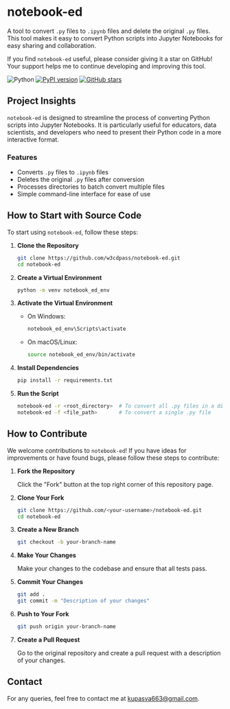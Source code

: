 # notebook-ed

A tool to convert `.py` files to `.ipynb` files and delete the original `.py` files. This tool makes it easy to convert Python scripts into Jupyter Notebooks for easy sharing and collaboration.

If you find `notebook-ed` useful, please consider giving it a star on GitHub! Your support helps me to continue developing and improving this tool.

![Python](https://img.shields.io/badge/python-v3.8+-blue.svg?logo=python)
[![PyPI version](https://img.shields.io/badge/pip%20install-notebook--ed%3D%3D0.1.3-blue)](https://pypi.org/project/notebook-ed/0.1.2/)
[![GitHub stars](https://img.shields.io/github/stars/w3cdpass/notebook-ed?style=social)](https://github.com/w3cdpass/notebook-ed/stargazers)

## Project Insights

`notebook-ed` is designed to streamline the process of converting Python scripts into Jupyter Notebooks. It is particularly useful for educators, data scientists, and developers who need to present their Python code in a more interactive format. 

### Features

- Converts `.py` files to `.ipynb` files
- Deletes the original `.py` files after conversion
- Processes directories to batch convert multiple files
- Simple command-line interface for ease of use

## How to Start with Source Code

To start using `notebook-ed`, follow these steps:

1. **Clone the Repository**

    ```sh
    git clone https://github.com/w3cdpass/notebook-ed.git
    cd notebook-ed
    ```

2. **Create a Virtual Environment**

    ```sh
    python -m venv notebook_ed_env
    ```

3. **Activate the Virtual Environment**

    - On Windows:
        ```sh
        notebook_ed_env\Scripts\activate
        ```
    - On macOS/Linux:
        ```sh
        source notebook_ed_env/bin/activate
        ```

4. **Install Dependencies**

    ```sh
    pip install -r requirements.txt
    ```

5. **Run the Script**

    ```sh
    notebook-ed -r <root_directory>  # To convert all .py files in a directory
    notebook-ed -f <file_path>       # To convert a single .py file
    ```

## How to Contribute

We welcome contributions to `notebook-ed`! If you have ideas for improvements or have found bugs, please follow these steps to contribute:

1. **Fork the Repository**

    Click the "Fork" button at the top right corner of this repository page.

2. **Clone Your Fork**

    ```sh
    git clone https://github.com/<your-username>/notebook-ed.git
    cd notebook-ed
    ```

3. **Create a New Branch**

    ```sh
    git checkout -b your-branch-name
    ```

4. **Make Your Changes**

    Make your changes to the codebase and ensure that all tests pass.

5. **Commit Your Changes**

    ```sh
    git add .
    git commit -m "Description of your changes"
    ```

6. **Push to Your Fork**

    ```sh
    git push origin your-branch-name
    ```

7. **Create a Pull Request**

    Go to the original repository and create a pull request with a description of your changes.

## Contact

For any queries, feel free to contact me at [kupasva663@gmail.com](mailto:kupasva663@gmail.com).

